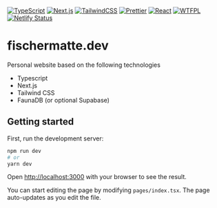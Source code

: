 [![TypeScript](https://img.shields.io/badge/typescript%20-%23007ACC.svg?&style=for-the-badge&logo=typescript&logoColor=white)](https://www.typescriptlang.org/)
[![Next.js](https://img.shields.io/badge/nextjs-135279.svg?&style=for-the-badge&logo=next.js&logoColor=white)](https://github.com/vercel/next.js/)
[![TailwindCSS](https://img.shields.io/badge/tailwindcss%20-%2338B2AC.svg?&style=for-the-badge&logo=tailwind-css&logoColor=38bdf8&color=000000)](https://github.com/tailwindlabs/tailwindcss)
[![Prettier](https://img.shields.io/badge/prettier-1a2b34.svg?&style=for-the-badge&logo=prettier&logoColor=white)](https://github.com/prettier/prettier)
[![React](https://img.shields.io/badge/react%20-%2320232a.svg?&style=for-the-badge&logo=react&logoColor=%2361DAFB)](https://github.com/facebook/react)
[![WTFPL](https://img.shields.io/badge/license-WTFPL-green.svg)](http://www.wtfpl.net/txt/copying)
[![Netlify Status](https://api.netlify.com/api/v1/badges/60746c83-4fed-435e-8529-ccf46bef6bae/deploy-status)](https://app.netlify.com/sites/fischermatte/deploys)

# fischermatte.dev

Personal website based on the following technologies

- Typescript
- Next.js
- Tailwind CSS
- FaunaDB (or optional Supabase)

## Getting started

First, run the development server:

```bash
npm run dev
# or
yarn dev
```

Open [http://localhost:3000](http://localhost:3000) with your browser to see the result.

You can start editing the page by modifying `pages/index.tsx`. The page auto-updates as you edit the file.
